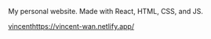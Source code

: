 My personal website. Made with React, HTML, CSS, and JS.

[vincent](https://vincent-wan.netlify.app/)https://vincent-wan.netlify.app/
